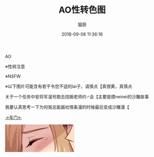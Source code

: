 ﻿---
layout: post
title: AO性转色图
date: 2018-09-08 11:36:16
updated: 2019-02-02 15:11:46
comments: true
categories: [Photo]
tags: [AO, obikin, obi-wan kenobi, anakin skywalker]
author: "猫厨"
description: ""
toc: true
---

<p>AO</p> 
<p>※性转注意</p> 
<p>※NSFW</p> 
<p>※以下图片可能含有若干令您不适的lai子，请慎点【真很黄，真慎点</p> 
<p>关于一个任务中安将军溜号跑去找婉老师约♂会【主要是摸neinei的沙雕故事</p> 
<p>我要认真思考一下为何我总能画社情条漫的时候最后变成沙雕漫【</p> 
<p><a rel="nofollow" href="https://images-wixmp-ed30a86b8c4ca887773594c2.wixmp.com/intermediary/f/d97cf4c4-1f95-4c79-9e66-10b31d5fac97/dcyortn-61f53815-6cc1-4d28-acee-ba543b16da8b.jpg" target="_blank"  >→车门←</a></p>

![](https://raw.githubusercontent.com/alicewish/meowchain247/master/img_cVZNdzJtQk9JV2NkbTg5Y005ZVhjZi94N3ZhYnZUWndVY1l4Y2pYUmVxQ2I5Z3VaejlJSGJ3PT0.png)